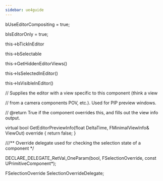 ```yaml
---
sidebar: ue4guide
---
```

bUseEditorCompositing = true;

bIsEditorOnly = true;

this->bTickInEditor

this->bSelectable

this->GetHiddenEditorViews()

this->IsSelectedInEditor()

this->IsVisibleInEditor()

// Supplies the editor with a view specific to this component (think a view

// from a camera components POV, etc.). Used for PIP preview windows.

// @return True if the component overrides this, and fills out the view info output.

virtual bool GetEditorPreviewInfo(float DeltaTime, FMinimalViewInfo& ViewOut) override { return false; }

///\*\* Override delegate used for checking the selection state of a component \*/

DECLARE_DELEGATE_RetVal_OneParam(bool, FSelectionOverride, const UPrimitiveComponent\*);

FSelectionOverride SelectionOverrideDelegate;
